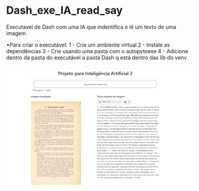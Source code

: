 # Dash_exe_IA_read_say
Executavel de Dash com uma IA que indentifica e lê um texto de uma imagem

*Para criar o executável:
1 - Crie um ambiente virtual
2 - Instale as dependências
3 - Crie usando uma pasta com o autopytoexe
4 - Adicione dentro da pasta do executável a pasta Dash q está dentro das lib do venv

![alt text](https://raw.githubusercontent.com/edno2819/Dash_exe_IA_read_say/main/print_dash_exe.PNG)

